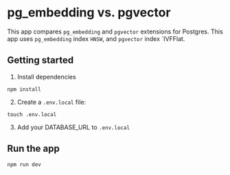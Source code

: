 # pg_embedding vs. pgvector
This app compares `pg_embedding` and `pgvector` extensions for Postgres.
This app uses `pg_embedding` index `HNSW`, and `pgvector` index `IVFFlat.

## Getting started
1. Install dependencies
```
npm install
```

2. Create a `.env.local` file:
```
touch .env.local
```

3. Add your DATABASE_URL to `.env.local`

## Run the app
```
npm run dev
```